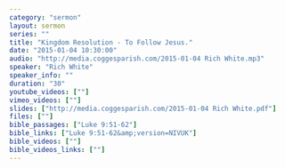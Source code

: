 ```yaml
---
category: "sermon"
layout: sermon
series: ""
title: "Kingdom Resolution - To Follow Jesus."
date: "2015-01-04 10:30:00"
audio: "http://media.coggesparish.com/2015-01-04 Rich White.mp3"
speaker: "Rich White"
speaker_info: ""
duration: "30"
youtube_videos: [""]
vimeo_videos: [""]
slides: ["http://media.coggesparish.com/2015-01-04 Rich White.pdf"]
files: [""]
bible_passages: ["Luke 9:51-62"]
bible_links: ["Luke 9:51-62&amp;version=NIVUK"]
bible_videos: [""]
bible_videos_links: [""]
---
```

